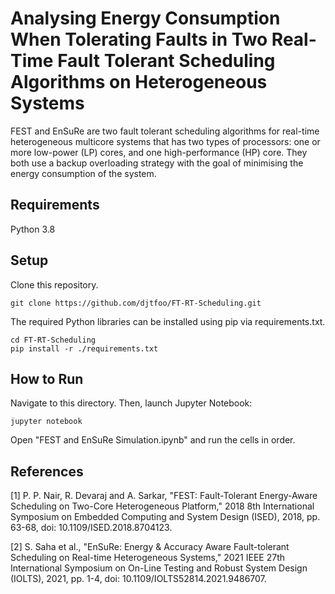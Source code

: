 # Analysing Energy Consumption When Tolerating Faults in Two Real-Time Fault Tolerant Scheduling Algorithms on Heterogeneous Systems

FEST and EnSuRe are two fault tolerant scheduling algorithms for real-time heterogeneous multicore systems that has two types of processors: one or more low-power (LP) cores, and one high-performance (HP) core. They both use a backup overloading strategy with the goal of minimising the energy consumption of the system.

## Requirements

Python 3.8

## Setup

Clone this repository.

```
git clone https://github.com/djtfoo/FT-RT-Scheduling.git
```

The required Python libraries can be installed using pip via requirements.txt.
```
cd FT-RT-Scheduling
pip install -r ./requirements.txt
```

## How to Run

Navigate to this directory. Then, launch Jupyter Notebook:
```
jupyter notebook
```

Open "FEST and EnSuRe Simulation.ipynb" and run the cells in order.

## References

[1]	P. P. Nair, R. Devaraj and A. Sarkar, "FEST:    Fault-Tolerant Energy-Aware Scheduling on Two-Core Heterogeneous Platform," 2018 8th International Symposium on Embedded Computing and System Design (ISED), 2018, pp. 63-68, doi: 10.1109/ISED.2018.8704123.

[2]	S. Saha et al., "EnSuRe: Energy & Accuracy Aware Fault-tolerant Scheduling on Real-time Heterogeneous Systems," 2021 IEEE 27th International Symposium on On-Line Testing and Robust System Design (IOLTS), 2021, pp. 1-4, doi: 10.1109/IOLTS52814.2021.9486707.